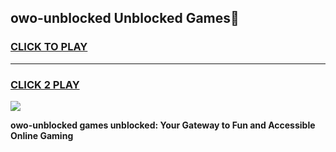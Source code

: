
## owo-unblocked Unblocked Games👋
<h3>
<a href="https://news.freeplayer.one?title=owo-unblocked&ref=16F">CLICK TO PLAY</a></h3>
<hr>

<h3>
<a href="https://news.freeplayer.one?title=owo-unblocked&ref=16F">CLICK 2 PLAY</a>
  
</h3>

<a href="https://news.freeplayer.one?title=owo-unblocked&ref=16F/"><img src="https://clearcache.store/games.png"></a>


**owo-unblocked games unblocked: Your Gateway to Fun and Accessible Online Gaming**
